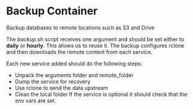 # Backup Container

Backup databases to remote locations such as S3 and Drive

The *backup.sh* script receives one argument and should be set either to **daily** or **hourly**. This allows us to reuse it. The backup configures rclone and then downloads the remote content from each service.

Each new service added should do the following steps:
* Unpack the arguments folder and remote_folder
* Dump the service for recovery
* Use rclone to send the data upstream
* Clean the local folder
If the service is optional it should check that the env vars are set.